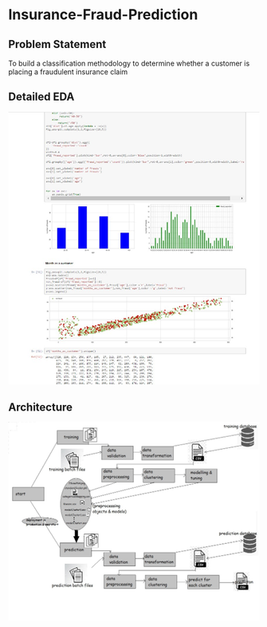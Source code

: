 # Insurance-Fraud-Prediction

## Problem Statement
To build a classification methodology to determine whether a customer is placing a fraudulent insurance claim

## Detailed EDA 

<img src="https://github.com/richakbee/Insurance-Fraud-Prediction/blob/main/screenshots/EDA.jpg"/>

## Architecture

<img src="https://github.com/richakbee/Insurance-Fraud-Prediction/blob/main/screenshots/Architecture.jpg"/>
